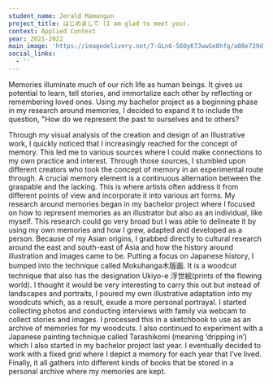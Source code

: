 ```yaml
---
student_name: Jerald Mamangun
project_title: はじめまして (I am glad to meet you).
context: Applied Context
year: 2021-2022
main_image: 'https://imagedelivery.net/7-GLn6-56OyK7JwwGe0hfg/a08e729d-31c4-4ba8-9156-708d41efd200'
social_links:
  - ''
---
```

Memories illuminate much of our rich life as human beings. It gives us potential to learn, tell stories, and immortalize each other by reflecting or remembering loved ones. Using my bachelor project as a beginning phase in my research around memories, I decided to expand it to include the question, "How do we represent the past to ourselves and to others?

Through my visual analysis of the creation and design of an Illustrative work, I quickly noticed that I increasingly reached for the concept of memory. This led me to various sources where I could make connections to my own practice and interest. Through those sources, I stumbled upon different creators who took the concept of memory in an experimental route through. A crucial memory element is a continuous alternation between the graspable and the lacking. This is where artists often address it from different points of view and incorporate it into various art forms. My research around memories began in my bachelor project where I focused on how to represent memories as an illustrator but also as an individual, like myself. This research could go very broad but I was able to delineate it by using my own memories and how I grew, adapted and developed as a person. Because of my Asian origins, I grabbed directly to cultural research around the east and south-east of Asia and how the history around illustration and images came to be. Putting a focus on Japanese history, I bumped into the technique called Mokuhanga木版画. It is a woodcut technique that also has the designation Ukiyo-e 浮世絵(prints of the flowing world).  I thought it would be very interesting to carry this out but instead of landscapes and portraits, I poured my own illustrative adaptation into my woodcuts which, as a result, exude a more personal portrayal. I started collecting photos and conducting interviews with family via webcam to collect stories and images. I processed this in a sketchbook to use as an archive of memories for my woodcuts. I also continued to experiment with a Japanese painting technique called Tarashikomi (meaning ‘dripping in’) which I also started in my bachelor project last year. I eventually decided to work with a fixed grid where I depict a memory for each year that I’ve lived. Finally, it all gathers into different kinds of books that be stored in a personal archive where my memories are kept.